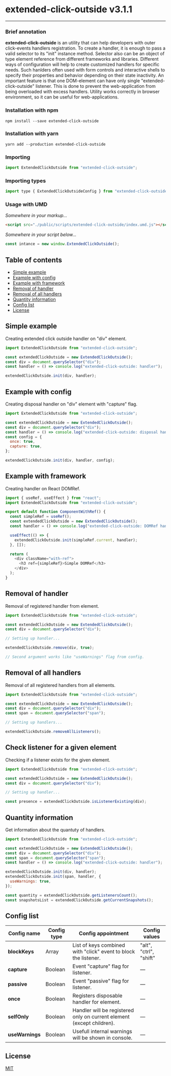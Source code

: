 # extended-click-outside v3.1.1

---

### Brief annotation

**extended-click-outside** is an utility that can help developers with outer click-events handlers registration. To create a handler, it is enough to pass a valid selector to its "init" instance method. Selector also can be an object of type element reference from different frameworks and libraries. Different ways of configuration will help to create customized handlers for specific needs. Such hanlders often used with form controls and interactive shells to specify their properties and behavior depending on their state inactivity.
An important feature is that one DOM-element can have only single "extended-click-outside" listener. This is done to prevent the web-application from being overloaded with excess handlers. Utility works correctly in browser environment, so it can be useful for web-applications.

### Installation with npm

`npm install --save extended-click-outside`

### Installation with yarn

`yarn add --production extended-click-outside`

### Importing

```js
import ExtendedClickOutside from "extended-click-outside";
```

### Importing types

```js
import type { ExtendedClickOutsideConfig } from "extended-click-outside";
```

### Usage with UMD

_Somewhere in your markup..._

```html
<script src="./public/scripts/extended-click-outside/index.umd.js"></script>
```

_Somewhere in your script below..._

```js
const intance = new window.ExtendedClickOutside();
```

## Table of contents

- [Simple example](#simple-example)
- [Example with config](#example-with-config)
- [Example with framework](#example-with-framework)
- [Removal of handler](#removal-of-handler)
- [Removal of all handlers](#removal-of-all-handlers)
- [Quantity information](#quantity-information)
- [Config list](#config-list)
- [License](#license)

## Simple example

Creating extended click outside handler on "div" element.

```js
import ExtendedClickOutside from "extended-click-outside";

const extendedClickOutside = new ExtendedClickOutside();
const div = document.querySelector("div");
const handler = () => console.log("extended-click-outside: handler");

extendedClickOutside.init(div, handler);
```

## Example with config

Creating disposal handler on "div" element with "capture" flag.

```js
import ExtendedClickOutside from "extended-click-outside";

const extendedClickOutside = new ExtendedClickOutside();
const div = document.querySelector("div");
const handler = () => console.log("extended-click-outside: disposal handler");
const config = {
  once: true,
  capture: true,
};

extendedClickOutside.init(div, handler, config);
```

## Example with framework

Creating handler on React DOMRef.

```js
import { useRef, useEffect } from "react";
import ExtendedClickOutside from "extended-click-outside";

export default function ComponentWithRef() {
  const simpleRef = useRef();
  const extendedClickOutside = new ExtendedClickOutside();
  const handler = () => console.log("extended-click-outside: DOMRef handler");

  useEffect(() => {
    extendedClickOutside.init(simpleRef.current, handler);
  }, []);

  return (
    <div className="with-ref">
      <h3 ref={simpleRef}>Simple DOMRef</h3>
    </div>
  );
}
```

## Removal of handler

Removal of registered handler from element.

```js
import ExtendedClickOutside from "extended-click-outside";

const extendedClickOutside = new ExtendedClickOutside();
const div = document.querySelector("div");

// Setting up handler...

extendedClickOutside.remove(div, true);

// Second argument works like "useWarnings" flag from config.
```

## Removal of all handlers

Removal of all registered handlers from all elements.

```js
import ExtendedClickOutside from "extended-click-outside";

const extendedClickOutside = new ExtendedClickOutside();
const div = document.querySelector("div");
const span = document.querySelector("span");

// Setting up handlers...

extendedClickOutside.removeAllListeners();
```

## Check listener for a given element

Checking if a listener exists for the given element.

```js
import ExtendedClickOutside from "extended-click-outside";

const extendedClickOutside = new ExtendedClickOutside();
const div = document.querySelector("div");

// Setting up handler...

const presence = extendedClickOutside.isListenerExisting(div);
```

## Quantity information

Get information about the quantuty of handlers.

```js
import ExtendedClickOutside from "extended-click-outside";

const extendedClickOutside = new ExtendedClickOutside();
const div = document.querySelector("div");
const span = document.querySelector("span");
const handler = () => console.log("extended-click-outside: handler");

extendedClickOutside.init(div, handler);
extendedClickOutside.init(span, handler, {
  useWarnings: true,
});

const quantity = extendedClickOutside.getListenersCount();
const snapshotsList = extendedClickOutside.getCurrentSnapshots();
```

## Config list

| Config name     | Config type | Config appointment                                                    | Config values          |
| --------------- | ----------- | --------------------------------------------------------------------- | ---------------------- |
| **blockKeys**   | Array       | List of keys combined with "click" event to block the listener.       | "alt", "ctrl", "shift" |
| **capture**     | Boolean     | Event "capture" flag for listener.                                    | &mdash;                |
| **passive**     | Boolean     | Event "passive" flag for listener.                                    | &mdash;                |
| **once**        | Boolean     | Registers disposable handler for element.                             | &mdash;                |
| **selfOnly**    | Boolean     | Handler will be registered only on current element (except children). | &mdash;                |
| **useWarnings** | Boolean     | Usefull internal warnings will be shown in console.                   | &mdash;                |

## License

[MIT](LICENSE)
